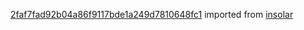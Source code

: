 [2faf7fad92b04a86f9117bde1a249d7810648fc1](https://github.com/insolar/insolar/commit/2faf7fad92b04a86f9117bde1a249d7810648fc1) imported from [insolar](https://github.com/insolar/insolar)
